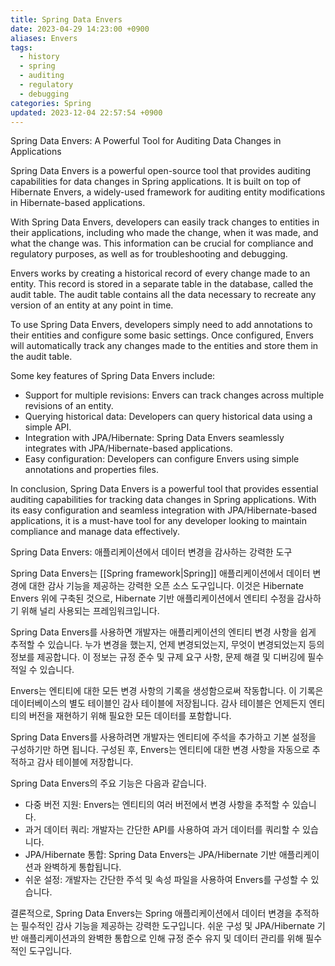 ```yaml
---
title: Spring Data Envers
date: 2023-04-29 14:23:00 +0900
aliases: Envers
tags:
  - history
  - spring
  - auditing
  - regulatory
  - debugging
categories: Spring
updated: 2023-12-04 22:57:54 +0900
---
```


Spring Data Envers: A Powerful Tool for Auditing Data Changes in Applications

Spring Data Envers is a powerful open-source tool that provides auditing capabilities for data changes in Spring applications. It is built on top of Hibernate Envers, a widely-used framework for auditing entity modifications in Hibernate-based applications.

With Spring Data Envers, developers can easily track changes to entities in their applications, including who made the change, when it was made, and what the change was. This information can be crucial for compliance and regulatory purposes, as well as for troubleshooting and debugging.

Envers works by creating a historical record of every change made to an entity. This record is stored in a separate table in the database, called the audit table. The audit table contains all the data necessary to recreate any version of an entity at any point in time.

To use Spring Data Envers, developers simply need to add annotations to their entities and configure some basic settings. Once configured, Envers will automatically track any changes made to the entities and store them in the audit table.

Some key features of Spring Data Envers include:

- Support for multiple revisions: Envers can track changes across multiple revisions of an entity.
- Querying historical data: Developers can query historical data using a simple API.
- Integration with JPA/Hibernate: Spring Data Envers seamlessly integrates with JPA/Hibernate-based applications.
- Easy configuration: Developers can configure Envers using simple annotations and properties files.

In conclusion, Spring Data Envers is a powerful tool that provides essential auditing capabilities for tracking data changes in Spring applications. With its easy configuration and seamless integration with JPA/Hibernate-based applications, it is a must-have tool for any developer looking to maintain compliance and manage data effectively.

Spring Data Envers: 애플리케이션에서 데이터 변경을 감사하는 강력한 도구

Spring Data Envers는 [[Spring framework|Spring]] 애플리케이션에서 데이터 변경에 대한 감사 기능을 제공하는 강력한 오픈 소스 도구입니다. 이것은 Hibernate Envers 위에 구축된 것으로, Hibernate 기반 애플리케이션에서 엔티티 수정을 감사하기 위해 널리 사용되는 프레임워크입니다.

Spring Data Envers를 사용하면 개발자는 애플리케이션의 엔티티 변경 사항을 쉽게 추적할 수 있습니다. 누가 변경을 했는지, 언제 변경되었는지, 무엇이 변경되었는지 등의 정보를 제공합니다. 이 정보는 규정 준수 및 규제 요구 사항, 문제 해결 및 디버깅에 필수적일 수 있습니다.

Envers는 엔티티에 대한 모든 변경 사항의 기록을 생성함으로써 작동합니다. 이 기록은 데이터베이스의 별도 테이블인 감사 테이블에 저장됩니다. 감사 테이블은 언제든지 엔티티의 버전을 재현하기 위해 필요한 모든 데이터를 포함합니다.

Spring Data Envers를 사용하려면 개발자는 엔티티에 주석을 추가하고 기본 설정을 구성하기만 하면 됩니다. 구성된 후, Envers는 엔티티에 대한 변경 사항을 자동으로 추적하고 감사 테이블에 저장합니다.

Spring Data Envers의 주요 기능은 다음과 같습니다.

- 다중 버전 지원: Envers는 엔티티의 여러 버전에서 변경 사항을 추적할 수 있습니다.
- 과거 데이터 쿼리: 개발자는 간단한 API를 사용하여 과거 데이터를 쿼리할 수 있습니다.
- JPA/Hibernate 통합: Spring Data Envers는 JPA/Hibernate 기반 애플리케이션과 완벽하게 통합됩니다.
- 쉬운 설정: 개발자는 간단한 주석 및 속성 파일을 사용하여 Envers를 구성할 수 있습니다.

결론적으로, Spring Data Envers는 Spring 애플리케이션에서 데이터 변경을 추적하는 필수적인 감사 기능을 제공하는 강력한 도구입니다. 쉬운 구성 및 JPA/Hibernate 기반 애플리케이션과의 완벽한 통합으로 인해 규정 준수 유지 및 데이터 관리를 위해 필수적인 도구입니다.
